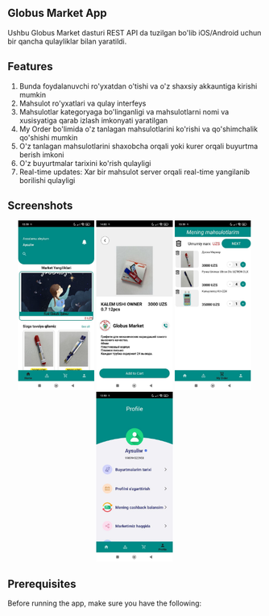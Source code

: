 ## Globus Market App

Ushbu Globus Market dasturi REST API da tuzilgan bo'lib iOS/Android uchun bir qancha qulayliklar bilan yaratildi.  

## Features
1) Bunda foydalanuvchi ro'yxatdan o'tishi va o'z shaxsiy akkauntiga kirishi mumkin
2) Mahsulot ro'yxatlari va qulay interfeys
3) Mahsulotlar kategoryaga bo'linganligi va mahsulotlarni nomi va xusisyatiga qarab izlash imkonyati yaratilgan
4) My Order bo'limida o'z tanlagan mahsulotlarini ko'rishi va qo'shimchalik qo'shishi mumkin
5) O'z tanlagan mahsulotlarini shaxobcha orqali yoki kurer orqali buyurtma berish imkoni
6) O'z buyurtmalar tarixini ko'rish qulayligi 
7) Real-time updates: Xar bir mahsulot server orqali real-time yangilanib borilishi qulayligi

## Screenshots

<div align="center">
<div>

<img src="https://github.com/nur1ibekhh/Globus_Project/blob/main/.idea/photo_2025-01-04%2021.49.37.jpeg" width="30%" /> <!-- Home -->
<img src="https://github.com/nur1ibekhh/Globus_Project/blob/main/.idea/photo_2025-01-04%2021.49.27.jpeg" width="30%" /> <!-- Page -->
<img src="https://github.com/nur1ibekhh/Globus_Project/blob/main/.idea/photo_2025-01-04%2021.49.33.jpeg" width="30%" /> <!-- My Orders -->
<img src="https://github.com/nur1ibekhh/Globus_Project/blob/main/.idea/photo_2025-01-04%2021.49.30.jpeg" width="30%" /> <!-- My Profile -->
</div>
</div>

## Prerequisites
Before running the app, make sure you have the following:
